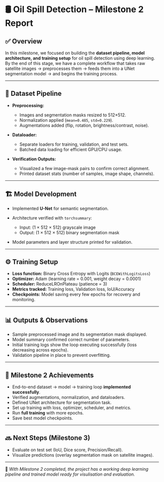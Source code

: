 # 🛢️ Oil Spill Detection – Milestone 2 Report

## ✅ Overview

In this milestone, we focused on building the **dataset pipeline, model architecture, and training setup** for oil spill detection using deep learning. By the end of this stage, we have a complete workflow that takes raw satellite images → preprocesses them → feeds them into a UNet segmentation model → and begins the training process.

---

## 📂 Dataset Pipeline

* **Preprocessing:**

  * Images and segmentation masks resized to 512×512.
  * Normalization applied (`mean=0.485`, `std=0.229`).
  * Augmentations added (flip, rotation, brightness/contrast, noise).
* **Dataloader:**

  * Separate loaders for training, validation, and test sets.
  * Batched data loading for efficient GPU/CPU usage.
* **Verification Outputs:**

  * Visualized a few image-mask pairs to confirm correct alignment.
  * Printed dataset stats (number of samples, image shape, channels).

---

## 🏗️ Model Development

* Implemented **U-Net** for semantic segmentation.
* Architecture verified with `torchsummary`:

  * Input: (1 × 512 × 512) grayscale image
  * Output: (1 × 512 × 512) binary segmentation mask
* Model parameters and layer structure printed for validation.

---

## ⚙️ Training Setup

* **Loss function:** Binary Cross Entropy with Logits (`BCEWithLogitsLoss`)
* **Optimizer:** Adam (learning rate = 0.001, weight decay = 0.0001)
* **Scheduler:** ReduceLROnPlateau (patience = 3)
* **Metrics tracked:** Training loss, Validation loss, IoU/Accuracy
* **Checkpoints:** Model saving every few epochs for recovery and monitoring.

---

## 📊 Outputs & Observations

* Sample preprocessed image and its segmentation mask displayed.
* Model summary confirmed correct number of parameters.
* Initial training logs show the loop executing successfully (loss decreasing across epochs).
* Validation pipeline in place to prevent overfitting.

---

## 🚀 Milestone 2 Achievements

* End-to-end dataset → model → training loop **implemented successfully**.
* Verified augmentations, normalization, and dataloaders.
* Defined UNet architecture for segmentation task.
* Set up training with loss, optimizer, scheduler, and metrics.
* Run **full training** with more epochs.
* Save best model checkpoints.

---

## 🔜 Next Steps (Milestone 3)

* Evaluate on test set (IoU, Dice score, Precision/Recall).
* Visualize predictions (overlay segmentation mask on satellite images).

---

📌 *With Milestone 2 completed, the project has a working deep learning pipeline and trained model ready for visulisation and evaluation.*
